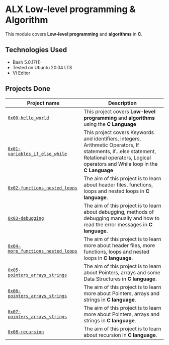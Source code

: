 # ALX Low-level programming & Algorithm

This module covers **Low-level programming** and **algorithms** in **C**.

## Technologies Used
* Bash 5.0.17(1)
* Tested on Ubuntu 20.04 LTS
* Vi Editor

## Projects Done

| Project name | Description |
| ------------ | ----------- |
| [`0x00-hello_world`](https://github.com/risecodesleep/alx-low_level_programming/tree/master/0x00-hello_world) | This project covers **Low-level programming** and **algorithms** using the **C Language** |
| [`0x01-variables_if_else_while`](https://github.com/risecodesleep/alx-low_level_programming/tree/master/0x01-variables_if_else_while) | This project covers Keywords and identifiers, integers, Arithmetic Operators, If statements, if…else statement, Relational operators, Logical operators and While loop in the **C Language** |
| [`0x02-functions_nested_loops`](https://github.com/risecodesleep/alx-low_level_programming/tree/master/0x02-functions_nested_loops) | The aim of this project is to learn about header files, functions, loops and nested loops in **C language**. |
| [`0x03-debugging`](https://github.com/risecodesleep/alx-low_level_programming/tree/master/0x03-debugging) | The aim of this project is to learn about debugging, methods of debugging manually and how to read the error messages in **C language**. |
| [`0x04-more_functions_nested_loops`](https://github.com/risecodesleep/alx-low_level_programming/tree/master/0x04-more_functions_nested_loops) | The aim of this project is to learn more about header files, more functions, loops and nested loops in **C language**. |
| [`0x05-pointers_arrays_strings`](https://github.com/risecodesleep/alx-low_level_programming/tree/master/0x05-pointers_arrays_strings) | The aim of this project is to learn about Pointers, arrays and some Data Structures in **C language**. |
| [`0x06-pointers_arrays_strings`](https://github.com/risecodesleep/alx-low_level_programming/tree/master/0x06-pointers_arrays_strings) | The aim of this project is to learn more about Pointers, arrays and strings in **C language**. |
| [`0x07-pointers_arrays_strings`](https://github.com/risecodesleep/alx-low_level_programming/tree/master/0x07-pointers_arrays_strings) | The aim of this project is to learn more about Pointers, arrays and strings in **C language**. |
| [`0x08-recursion`](https://github.com/risecodesleep/alx-low_level_programming/tree/master/0x08-recursion) | The aim of this project is to learn about recursion in **C language**. |
